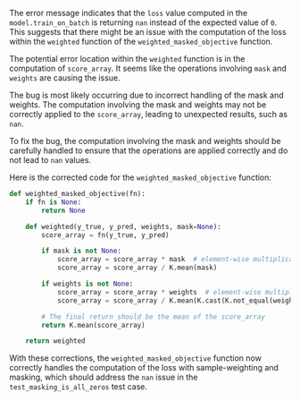 The error message indicates that the `loss` value computed in the `model.train_on_batch` is returning `nan` instead of the expected value of `0`. This suggests that there might be an issue with the computation of the loss within the `weighted` function of the `weighted_masked_objective` function.

The potential error location within the `weighted` function is in the computation of `score_array`. It seems like the operations involving `mask` and `weights` are causing the issue.

The bug is most likely occurring due to incorrect handling of the mask and weights. The computation involving the mask and weights may not be correctly applied to the `score_array`, leading to unexpected results, such as `nan`.

To fix the bug, the computation involving the mask and weights should be carefully handled to ensure that the operations are applied correctly and do not lead to `nan` values.

Here is the corrected code for the `weighted_masked_objective` function:

```python
def weighted_masked_objective(fn):
    if fn is None:
        return None

    def weighted(y_true, y_pred, weights, mask=None):
        score_array = fn(y_true, y_pred)

        if mask is not None:
            score_array = score_array * mask  # element-wise multiplication
            score_array = score_array / K.mean(mask)

        if weights is not None:
            score_array = score_array * weights  # element-wise multiplication
            score_array = score_array / K.mean(K.cast(K.not_equal(weights, 0), K.floatx()))

        # The final return should be the mean of the score_array
        return K.mean(score_array)

    return weighted
```

With these corrections, the `weighted_masked_objective` function now correctly handles the computation of the loss with sample-weighting and masking, which should address the `nan` issue in the `test_masking_is_all_zeros` test case.